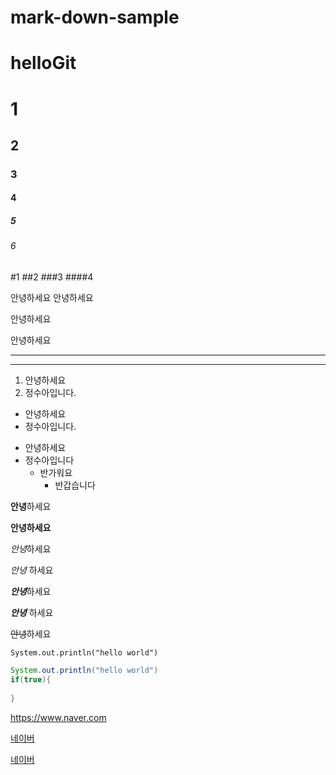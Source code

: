 # mark-down-sample

# helloGit

# 1
## 2
### 3
#### 4
##### 5
###### 6
#1
##2
###3
####4


안녕하세요
안녕하세요




안녕하세요

안녕하세요

---
***


1. 안녕하세요
2. 정수아입니다.

- 안녕하세요
- 정수아입니다.


+ 안녕하세요
+ 정수아입니다
  + 반가워요
    + 반갑습니다

**안녕**하세요

__안녕하세요__

*안녕*하세요

_안녕_ 하세요

***안녕***하세요

___안녕___ 하세요

~~안녕~~하세요


`System.out.println("hello world")`

```java
System.out.println("hello world")
if(true){
  
}
```

<https://www.naver.com>

[네이버](https://www.naver.com)

[네이버](https://www.naver.com, "마우스 올리면 부가 설명")




